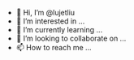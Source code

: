 - 👋 Hi, I’m @lujetliu
- 👀 I’m interested in ...
- 🌱 I’m currently learning ...
- 💞️ I’m looking to collaborate on ...
- 📫 How to reach me ...

<!---
lujetliu/lujetliu is a ✨ special ✨ repository because its `README.md` (this file) appears on your GitHub profile.
You can click the Preview link to take a look at your changes.
--->
